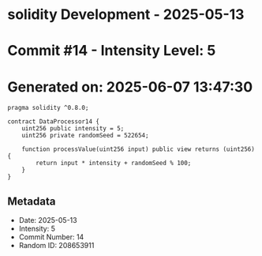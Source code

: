 ﻿# solidity Development - 2025-05-13
# Commit #14 - Intensity Level: 5
# Generated on: 2025-06-07 13:47:30
```solidity
pragma solidity ^0.8.0;

contract DataProcessor14 {
    uint256 public intensity = 5;
    uint256 private randomSeed = 522654;

    function processValue(uint256 input) public view returns (uint256) {
        return input * intensity + randomSeed % 100;
    }
}
```
## Metadata
- Date: 2025-05-13
- Intensity: 5
- Commit Number: 14
- Random ID: 208653911
